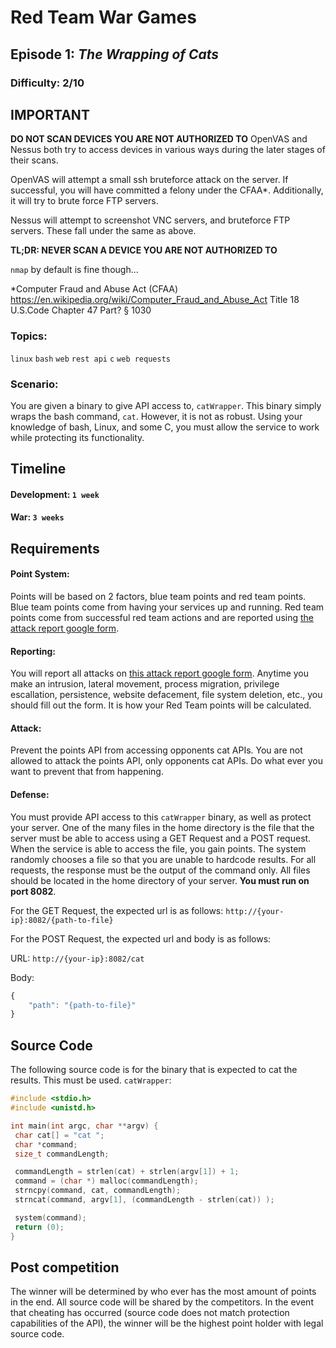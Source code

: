 # Red Team War Games
## Episode 1: *The Wrapping of Cats*

### Difficulty: 2/10

## IMPORTANT

**DO NOT SCAN DEVICES YOU ARE NOT AUTHORIZED TO**
OpenVAS and Nessus both try to access devices in various ways during the later stages of their scans.

OpenVAS will attempt a small ssh bruteforce attack on the server. If successful, you will have committed a felony under the CFAA*. Additionally, it will try to brute force FTP servers.

Nessus will attempt to screenshot VNC servers, and bruteforce FTP servers. These fall under the same as above.

**TL;DR: NEVER SCAN A DEVICE YOU ARE NOT AUTHORIZED TO**

`nmap` by default is fine though...



\*Computer Fraud and Abuse Act (CFAA)
https://en.wikipedia.org/wiki/Computer_Fraud_and_Abuse_Act
Title 18 U.S.Code Chapter 47  Part? § 1030

### Topics:
`linux` `bash` `web` `rest api` `c` `web requests`

### Scenario:

You are given a binary to give API access to, `catWrapper`. This binary simply wraps the bash command, `cat`. However, it is not as robust. Using your knowledge of bash, Linux, and some C, you must allow the service to work while protecting its functionality.

## Timeline

#### Development: `1 week`
#### War: `3 weeks`

## Requirements

#### Point System:

Points will be based on 2 factors, blue team points and red team points. Blue team points come from having your services up and running. Red team points come from successful red team actions and are reported using [the attack report google form](https://goo.gl/forms/m3CJSw4wYZuicbFI2).

#### Reporting:

You will report all attacks on [this attack report google form](https://goo.gl/forms/m3CJSw4wYZuicbFI2). Anytime you make an intrusion, lateral movement, process migration, privilege escallation, persistence, website defacement, file system deletion, etc., you should fill out the form. It is how your Red Team points will be calculated.

#### Attack:

Prevent the points API from accessing opponents cat APIs. You are not allowed to attack the points API, only opponents cat APIs. Do what ever you want to prevent that from happening.

#### Defense:

You must provide API access to this `catWrapper` binary, as well as protect your server. One of the many files in the home directory is the file that the server must be able to access using a GET Request and a POST request. When the service is able to access the file, you gain points. The system randomly chooses a file so that you are unable to hardcode results. For all requests, the response must be the output of the command only. All files should be located in the home directory of your server. **You must run on port 8082**.

For the GET Request, the expected url is as follows:
`http://{your-ip}:8082/{path-to-file}`

For the POST Request, the expected url and body is as follows:

URL:
`http://{your-ip}:8082/cat`

Body:
```js
{
	"path": "{path-to-file}"
}
```

## Source Code
The following source code is for the binary that is expected to cat the results. This must be used.
`catWrapper`:
```c
#include <stdio.h>
#include <unistd.h>

int main(int argc, char **argv) {
 char cat[] = "cat ";
 char *command;
 size_t commandLength;

 commandLength = strlen(cat) + strlen(argv[1]) + 1;
 command = (char *) malloc(commandLength);
 strncpy(command, cat, commandLength);
 strncat(command, argv[1], (commandLength - strlen(cat)) );

 system(command);
 return (0);
}
```

## Post competition
The winner will be determined by who ever has the most amount of points in the end. All source code will be shared by the competitors. In the event that cheating has occurred (source code does not match protection capabilities of the API), the winner will be the highest point holder with legal source code.
